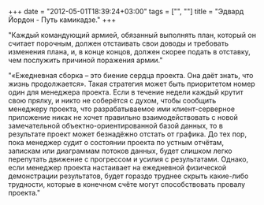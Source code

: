 +++
date = "2012-05-01T18:39:24+03:00"
tags = ["", ""]
title = "Эдвард Йордон - Путь камикадзе."
+++

"Каждый командующий армией, обязанный выполнять план, который он считает
порочным, должен отстаивать свои доводы и требовать изменения плана, и, в конце
концов, должен скорее подать в отставку, чем послужить причиной поражения
армии."

"«Ежедневная сборка – это биение сердца проекта. Она даёт знать, что жизнь
продолжается». Такая стратегия может быть приоритетом номер один для менеджера
проекта. Если в течение недели каждый крутит свою прялку, и никто не соберётся с
духом, чтобы сообщить менеджеру проекта, что разрабатываемое ими
клиент-серверное приложение никак не хочет правильно взаимодействовать с новой
замечательной объектно-ориентированной базой данных, то в результате проект
может безнадёжно отстать от графика. До тех пор, пока менеджер судит о состоянии
проекта по устным отчётам, запискам или диаграммам потоков данных, будет слишком
легко перепутать движение с прогрессом и усилия с результатами. Однако, если
менеджер проекта настаивает на ежедневной физической демонстрации результатов,
будет гораздо труднее скрыть какие-либо трудности, которые в конечном счёте
могут способствовать провалу проекта."
